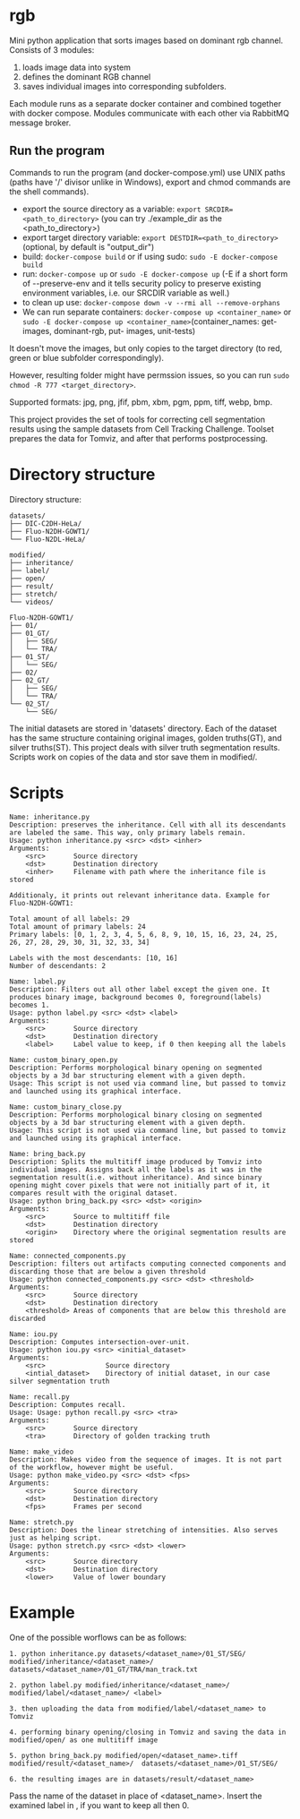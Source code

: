 # rgb

Mini python application that sorts images based on dominant rgb channel. Consists of 3 modules:

1. loads image data into system
2. defines the dominant RGB channel
3. saves individual images into corresponding subfolders.

Each module runs as a separate docker container and combined together with docker compose.
Modules communicate with each other via RabbitMQ message broker.

## Run the program

Commands to run the program (and docker-compose.yml) use UNIX paths (paths have '/' divisor unlike in Windows), export and chmod commands are the shell commands).

* export the source directory as a variable: `export SRCDIR=<path_to_directory>` (you can try ./example_dir as the <path_to_directory>)
* export target directory variable: `export DESTDIR=<path_to_directory>` (optional, by default is "output_dir")
* build: `docker-compose build` or if using sudo: `sudo -E docker-compose build`
* run: `docker-compose up` or `sudo -E docker-compose up` (-E if a short form of --preserve-env and it tells security policy to preserve existing environment variables, i.e. our SRCDIR variable as well.)
* to clean up use:  `docker-compose down -v --rmi all --remove-orphans`
* We can run separate containers: `docker-compose up <container_name>` or `sudo -E docker-compose up <container_name>`(container_names: get-images, dominant-rgb, put-  images, unit-tests)

It doesn't move the images, but only copies to the target directory (to red, green or blue subfolder correspondingly).

However, resulting folder might have permssion issues, so you can run `sudo chmod -R 777 <target_directory>`.

Supported formats: jpg, png, jfif, pbm, xbm, pgm, ppm, tiff, webp, bmp.



This project provides the set of tools for correcting cell segmentation results using the sample datasets from Cell
Tracking Challenge. Toolset prepares the data for Tomviz, and after that performs postprocessing.  

# Directory structure

Directory structure:
```
datasets/
├── DIC-C2DH-HeLa/
├── Fluo-N2DH-GOWT1/
└── Fluo-N2DL-HeLa/

modified/
├── inheritance/
├── label/
├── open/
├── result/
├── stretch/
└── videos/

Fluo-N2DH-GOWT1/
├── 01/
├── 01_GT/
│   ├── SEG/
│   └── TRA/
├── 01_ST/
│   └── SEG/
├── 02/
├── 02_GT/
│   ├── SEG/
│   └── TRA/
└── 02_ST/
    └── SEG/
```

The initial datasets are stored in 'datasets' directory. Each of the dataset has the same structure containing original images, golden truths(GT), and silver truths(ST). This project deals with silver truth segmentation results. 
Scripts work on copies of the data and stor save them in modified/.

# Scripts

```
Name: inheritance.py
Description: preserves the inheritance. Cell with all its descendants are labeled the same. This way, only primary labels remain.
Usage: python inheritance.py <src> <dst> <inher>
Arguments:
	<src> 		Source directory
	<dst> 		Destination directory
	<inher>		Filename with path where the inheritance file is stored

Additionaly, it prints out relevant inheritance data. Example for Fluo-N2DH-GOWT1:

Total amount of all labels: 29
Total amount of primary labels: 24
Primary labels: [0, 1, 2, 3, 4, 5, 6, 8, 9, 10, 15, 16, 23, 24, 25, 26, 27, 28, 29, 30, 31, 32, 33, 34]

Labels with the most descendants: [10, 16]
Number of descendants: 2
```

```
Name: label.py
Description: Filters out all other label except the given one. It produces binary image, background becomes 0, foreground(labels) becomes 1.
Usage: python label.py <src> <dst> <label>
Arguments:
	<src>		Source directory
	<dst> 		Destination directory
	<label> 	Label value to keep, if 0 then keeping all the labels
```


```
Name: custom_binary_open.py
Description: Performs morphological binary opening on segmented objects by a 3d bar structuring element with a given depth.
Usage: This script is not used via command line, but passed to tomviz and launched using its graphical interface.
```

```
Name: custom_binary_close.py
Description: Performs morphological binary closing on segmented objects by a 3d bar structuring element with a given depth.
Usage: This script is not used via command line, but passed to tomviz and launched using its graphical interface.
```

```
Name: bring_back.py
Description: Splits the multitiff image produced by Tomviz into individual images. Assigns back all the labels as it was in the segmentation result(i.e. without inheritance). And since binary opening might cover pixels that were not initially part of it, it compares result with the original dataset.
Usage: python bring_back.py <src> <dst> <origin>
Arguments:
	<src> 		Source to multitiff file
	<dst> 		Destination directory
	<origin>	Directory where the original segmentation results are stored
```

```
Name: connected_components.py
Description: filters out artifacts computing connected components and discarding those that are below a given threshold
Usage: python connected_components.py <src> <dst> <threshold>
Arguments:
	<src> 		Source directory
	<dst> 		Destination directory
	<threshold> Areas of components that are below this threshold are discarded
```

```
Name: iou.py
Description: Computes intersection-over-unit. 
Usage: python iou.py <src> <initial_dataset>
Arguments:  
	<src>				Source directory
	<intial_dataset>	Directory of initial dataset, in our case silver segmentation truth 
```

```
Name: recall.py
Description: Computes recall. 
Usage: Usage: python recall.py <src> <tra>
Arguments:  
	<src>		Source directory
	<tra>		Directory of golden tracking truth 
```

```
Name: make_video
Description: Makes video from the sequence of images. It is not part of the workflow, however might be useful. 
Usage: python make_video.py <src> <dst> <fps>
Arguments:
	<src>		Source directory
	<dst>		Destination directory
	<fps>		Frames per second
```

```
Name: stretch.py
Description: Does the linear stretching of intensities. Also serves just as helping script.
Usage: python stretch.py <src> <dst> <lower>
Arguments:	
	<src>		Source directory
	<dst>		Destination directory
	<lower>		Value of lower boundary
```

# Example

One of the possible worflows can be as follows:

    1. python inheritance.py datasets/<dataset_name>/01_ST/SEG/  modified/inheritance/<dataset_name>/  datasets/<dataset_name>/01_GT/TRA/man_track.txt

    2. python label.py modified/inheritance/<dataset_name>/  modified/label/<dataset_name>/ <label>
	
    3. then uploading the data from modified/label/<dataset_name> to Tomviz
	
    4. performing binary opening/closing in Tomviz and saving the data in modified/open/ as one multitiff image
	
    5. python bring_back.py modified/open/<dataset_name>.tiff  modified/result/<dataset_name>/  datasets/<dataset_name>/01_ST/SEG/
	
    6. the resulting images are in datasets/result/<dataset_name>

Pass the name of the dataset in place of <dataset_name>. Insert the examined label in <label>, if you want to keep all then 0.
